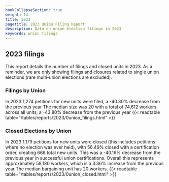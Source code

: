 ```yaml
---
bookCollapseSection: true
weight: 14
title: 2023
pagetitle: 2023 Union Filing Report
description: Data on union election filings in 2023
keywords: union filings
---
```


## 2023 filings

This report details the number of filings and closed units in 2023. As a reminder, we are only showing filings and closures related to single union elections (rare multi-union elections are excluded).

### Filings by Union
In 2023 1,274 petitions for new units were filed, a -40.30% decrease from the previous year The median size was 20 with a total of 74,612 workers across all units, a -43.80% decrease from the previous year
{{< readtable table="/tables/reports/2023/0union_filings.html" >}}

### Closed Elections by Union
In 2023 1,179 petitions for new units were closed (this includes petitions where no election was ever held), with 56.49% closed with a certification order, creating 666 total new units. This was a -40.16% decrease from the previous year in successful union certifications. Overall this represents approximately 58,180 workers, which is a 3.36% increase from the previous year The median bargaining unit has 20 workers.
{{< readtable table="/tables/reports/2023/0union_closed.html" >}}
